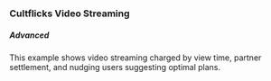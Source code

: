 ### Cultflicks Video Streaming

##### Advanced

This example shows video streaming charged by view time, partner settlement, and nudging users suggesting optimal plans.
